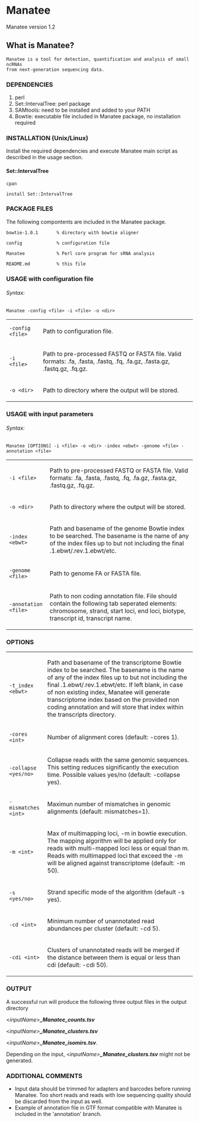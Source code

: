 # Manatee
Manatee version 1.2

## What is Manatee?

	Manatee is a tool for detection, quantification and analysis of small ncRNAs 
	from next-generation sequencing data.
	
### DEPENDENCIES
1.	perl
2.	Set::IntervalTree: perl package
3.	SAMtools: need to be installed and added to your PATH
4.	Bowtie: executable file included in Manatee package, no installation required

### INSTALLATION (Unix/Linux)

Install the required dependencies and execute Manatee main script as described in the usage section. 

#### Set::IntervalTree

`cpan`

`install Set::IntervalTree`
	

### PACKAGE FILES
The following compontents are included in the Manatee package. 

    bowtie-1.0.1       % directory with bowtie aligner

    config             % configuration file

    Manatee            % Perl core program for sRNA analysis
    
    README.md          % this file


### USAGE with configuration file

###### Syntax:
`Manatee -config <file> -i <file> -o <dir>`

<table><tr><td>

    -config <file>

</td><td>
	
Path to configuration file.

</td></tr><tr><td>

    -i  <file>
    
</td><td>
	
Path to pre-processed FASTQ or FASTA file. Valid formats: .fa, .fasta, .fastq, .fq, .fa.gz,
                       .fasta.gz, .fastq.gz, .fq.gz.

</td></tr><tr><td>

    -o <dir>

</td><td>
	
Path to directory where the output will be stored.

</td></tr>

</table>

	

### USAGE with input parameters

###### Syntax:
`Manatee [OPTIONS] -i <file> -o <dir> -index <ebwt> -genome <file> -annotation <file>`

<table>
<tr><td>

    -i <file>

</td><td>
	
Path to pre-processed FASTQ or FASTA file. Valid formats: .fa, .fasta, .fastq, .fq, .fa.gz,
                       .fasta.gz, .fastq.gz, .fq.gz.

</td></tr><tr><td>

    -o <dir>

</td><td>
	
Path to directory where the output will be stored.

</td></tr><tr><td>

    -index <ebwt>

</td><td>
	
Path and basename of the genome Bowtie index to be searched. The basename is the name of any of the index files up to but not including the final .1.ebwt/.rev.1.ebwt/etc. 

</td></tr><tr><td>

    -genome <file>

</td><td>
	
Path to genome FA or FASTA file. 

</td></tr><tr><td>

    -annotation <file>

</td><td>
	
Path to non coding annotation file. File should contain the following tab seperated elements: chromosome, strand, start loci, end loci, biotype, transcript id, transcript name.

</td></tr>
</table>

### OPTIONS

<table>

<tr><td>

    -t_index <ebwt>

</td><td>

Path and basename of the transcriptome Bowtie index to be searched. The basename is the name of any of the index files up to but not including the final .1.ebwt/.rev.1.ebwt/etc. If left blank, in case of non existing index, Manatee will generate transcriptome index based on the provided non coding annotation and will store that index within the transcripts directory.
</td></tr><tr><td>

    -cores <int>

</td><td>

Number of alignment cores (default: -cores 1).

</td></tr><tr><td>

    -collapse <yes/no>

</td><td>

Collapse reads with the same genomic sequences. This setting reduces significantly the execution time. Possible values yes/no (default: -collapse yes).


</td></tr><tr><td>

    -mismatches <int> 

</td><td>

Maximun number of mismatches in genomic alignments (default: mismatches=1).

</td></tr><tr><td>

    -m <int>

</td><td>

Max of multimapping loci, -m in bowtie execution. The mapping algorithm will be applied only for reads with multi-mapped loci less or equal than m. Reads with multimapped loci that exceed the -m will be aligned against transcriptome (default: -m 50).

</td></tr><tr><td>

    -s <yes/no>

</td><td>

Strand specific mode of the algorithm (default -s yes).

</td></tr><tr><td>

    -cd <int>

</td><td>

Minimum number of unannotated read abundances per cluster (default: -cd 5).

</td></tr><tr><td>

    -cdi <int>

</td><td>

Clusters of unannotated reads will be merged if the distance between them is equal or less than cdi (default: -cdi 50).

</td></tr>


</table>

### OUTPUT

A successful run will produce the following three output files in the output directory

&lt;*inputName&gt;****_Manatee_counts.tsv***

&lt;*inputName&gt;****_Manatee_clusters.tsv***

&lt;*inputName&gt;****_Manatee_isomirs.tsv***.

Depending on the input, &lt;*inputName&gt;****_Manatee_clusters.tsv*** might not be generated.

### ADDITIONAL COMMENTS

- Input data should be trimmed for adapters and barcodes before running Manatee. Too short reads and reads with low sequencing quality should be discarded from the input as well. 
- Example of annotation file in GTF format compatible with Manatee is included in the 'annotation' branch. 
